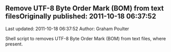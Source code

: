 ## Remove UTF-8 Byte Order Mark (BOM) from text filesOriginally published: 2011-10-18 06:37:52 
Last updated: 2011-10-18 06:37:52 
Author: Graham Poulter 
 
Shell script to removes UTF-8 Byte Order Mark (BOM) from text files, where present.